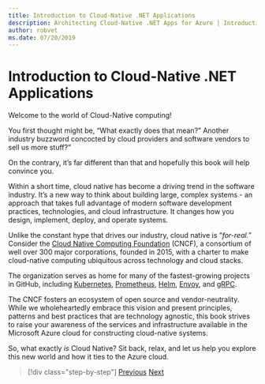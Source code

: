 ```yaml
---
title: Introduction to Cloud-Native .NET Applications
description: Architecting Cloud-Native .NET Apps for Azure | Introduction to Cloud-Native .NET Applications
author: robvet
ms.date: 07/20/2019
---
```

# Introduction to Cloud-Native .NET Applications

Welcome to the world of Cloud-Native computing!

You first thought might be, “What exactly does that mean?” Another industry buzzword concocted by cloud providers and software vendors to sell us more stuff?”

On the contrary, it’s far different than that and hopefully this book will help convince you.

Within a short time, cloud native has become a driving trend in the software industry. It’s a new way to think about building large, complex systems - an approach that takes full advantage of modern software development practices, technologies, and cloud infrastructure. It changes how you design, implement, deploy, and operate systems.

Unlike the constant hype that drives our industry, cloud native is “*for-real.”* Consider the [Cloud Native Computing Foundation](https://www.cncf.io/) (CNCF), a consortium of well over 300 major corporations, founded in 2015, with a charter to make cloud-native computing ubiquitous across technology and cloud stacks.

The organization serves as home for many of the fastest-growing projects in GitHub, including [Kubernetes](https://kubernetes.io/), [Prometheus](https://prometheus.io/), [Helm](https://helm.sh/), [Envoy](https://www.envoyproxy.io/), and [gRPC](https://grpc.io/).

The CNCF fosters an ecosystem of open source and vendor-neutrality. While we wholeheartedly embrace this vision and present principles, patterns and best practices that are technology agnostic, this book strives to raise your awareness of the services and infrastructure available in the Microsoft Azure
cloud for constructing cloud-native systems. 

So, what exactly *is* Cloud Native? Sit back, relax, and let us help you explore this new world and how it ties to the Azure cloud.

>[!div class="step-by-step"]
>[Previous](index.md)
>[Next](definition.md)
